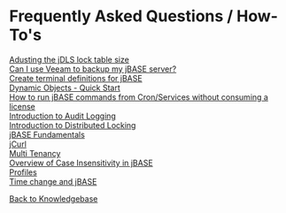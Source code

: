 # Frequently Asked Questions / How-To's

<PageHeader />

[Adusting the jDLS lock table size](./adjusting-jdls-lock-table-size/README.md)  
[Can I use Veeam to backup my jBASE server?](./backups-using-veeam/README.md)  
[Create terminal definitions for jBASE](./../howto/create-terminal-definitions-for-jbase/README.md)  
[Dynamic Objects - Quick Start](./../dynamic-objects/quick-start-on-dynamic-objects/README.md)  
[How to run jBASE commands from Cron/Services without consuming a license](./../background-processing/cron/README.md)  
[Introduction to Audit Logging](./introduction-to-audit-logging/README.md)  
[Introduction to Distributed Locking](./introduction-to-distributed-locking/README.md)  
[jBASE Fundamentals](./jbase-fundamentals/README.md)  
[jCurl](./jcurl/README.md)  
[Multi Tenancy](./multitenancy/README.md)  
[Overview of Case Insensitivity in jBASE](./case-insensitive-overview/README.md)  
[Profiles](./profiles/README.md)  
[Time change and jBASE](time-change/README.md)  

[Back to Knowledgebase](./../README.md)

<PageFooter />
